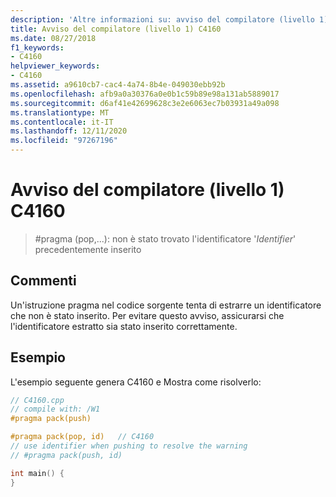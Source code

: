 ```yaml
---
description: 'Altre informazioni su: avviso del compilatore (livello 1) C4160'
title: Avviso del compilatore (livello 1) C4160
ms.date: 08/27/2018
f1_keywords:
- C4160
helpviewer_keywords:
- C4160
ms.assetid: a9610cb7-cac4-4a74-8b4e-049030ebb92b
ms.openlocfilehash: afb9a0a30376a0e0b1c59b89e98a131ab5889017
ms.sourcegitcommit: d6af41e42699628c3e2e6063ec7b03931a49a098
ms.translationtype: MT
ms.contentlocale: it-IT
ms.lasthandoff: 12/11/2020
ms.locfileid: "97267196"
---
```

# <a name="compiler-warning-level-1-c4160"></a>Avviso del compilatore (livello 1) C4160

> #<a name="pragma-pop--did-not-find-previously-pushed-identifier-identifier"></a>pragma (pop,...): non è stato trovato l'identificatore '*Identifier*' precedentemente inserito

## <a name="remarks"></a>Commenti

Un'istruzione pragma nel codice sorgente tenta di estrarre un identificatore che non è stato inserito. Per evitare questo avviso, assicurarsi che l'identificatore estratto sia stato inserito correttamente.

## <a name="example"></a>Esempio

L'esempio seguente genera C4160 e Mostra come risolverlo:

```cpp
// C4160.cpp
// compile with: /W1
#pragma pack(push)

#pragma pack(pop, id)   // C4160
// use identifier when pushing to resolve the warning
// #pragma pack(push, id)

int main() {
}
```
